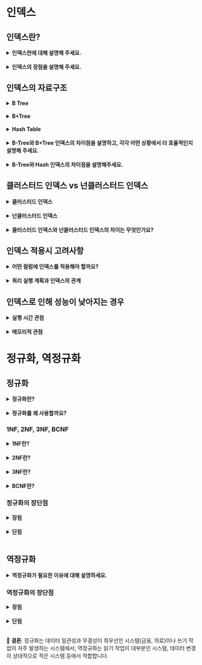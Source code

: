 
# 인덱스
## 인덱스란?
<details>
  <summary><b>인덱스란에 대해 설명해 주세요.</b></summary>  
  
  데이터베이스 인덱스는 데이터 검색 작업의 속도를 향상시키는 자료구조이며, 데이터를 빠르게 찾을 수 있도록 도와줍니다.

특정 컬럼에 대해 생성되며, 이 인덱스는 해당 컬럼의 값과 해당 레코드가 저장된 물리적 위치 정보를 가집니다. 쿼리를 실행하면, 테이블 전체를 스캔하는 대신 인덱스를 먼저 확인하여 필요한 데이터의 위치를 빠르게 찾아낼 수 있습니다.

인덱스는 디스크에 별도의 데이터 구조로 저장되며, 메모리에 로드되어 처리됩니다.

인덱스가 없다면 모든 데이터 페이지를 순차적으로 검색해야 하지만, 인덱스를 사용하면 필요한 데이터가 있는 페이지만 접근할 수 있습니다.
</details>
<br/>
<details>
  <summary><b>인덱스의 장점을 설명해 주세요.</b></summary>
  
  1. 검색 성능 향상  
    인덱스는 대체로 B+tree의 형태로 구성되기 때문에 데이터 조회 연산의 시간 복잡도를 $O(N)$에서 $O(\log{N})$으로 개선합니다.  


  2. 정렬 비용 감소  
    인덱스가 이미 정렬되어 있기 때문에 ORDER BY 절의 정렬 작업이 최적화됩니다. 


  3. join 연산 최적화  
    외래 키에 인덱스를 생성하는 경우 join 연산을 더 효율적으로 수행합니다. 검색 성능 향상의 연장선이라고도 볼 수 있는데, PK 값과 FK 값을 비교할 때 전체 데이터를 확인할 필요 없이 필요한 데이터만 검색하면 되므로 쿼리 성능이 높아지는 것입니다. 
</details>

## 인덱스의 자료구조
<details>
  <summary><b>B Tree</b></summary>

![](/Computer%20Science/Database/image/B-Tree.png)  
  - 모든 리프 노드가 같은 레벨에 존재하고, 노드 내 데이터는 항상 정렬된 상태를 유지합니다.   
  - 모든 노드에 데이터를 저장할 수 있고, 리프 노드들이 서로 연결되어 있지 않습니다.   
  - 내부 노드는 데이터와 키를 함께 저장합니다.   
  - 노드의 데이터 수가 n개라면 자식 노드의 개수는 n+1개입니다.
</details>
<br/>
<details>
  <summary><b>B+Tree</b></summary>

![](/Computer%20Science/Database/image/B__Tree.png)  
  - 리프 노드에만 데이터를 저장합니다.   
  - 리프 노드들은 연결 리스트로 연결되어 순차 접근이 용이합니다.   
  - 따라서, 내부 노드는 키 값만 저장하며 인덱스 역할만 수행합니다. 
</details>
<br/>

<details>
    <summary><b>Hash Table</b></summary>

- 해시 함수를 사용하여 키를 해싱하고, 해시 테이블에 저장합니다.
- 해시 테이블은 해시 값과 해당하는 데이터 레코드의 포인터를 저장합니다. 
- 검색 시 해시 값을 계산하여 해당하는 위치로 바로 이동하여 데이터를 찾을 수 있습니다. → 일반적으로 $O(1)$ 의 시간 복잡도를 가지게 됩니다.

</details>
<br/>
<details>
    <summary><b>B-Tree와 B+Tree 인덱스의 차이점을 설명하고, 각각 어떤 상황에서 더 효율적인지 설명해 주세요.</b></summary>

B-Tree와 B+Tree의 주요 차이점은 데이터 저장 방식과 I/O 작업 방식의 차이가 있습니다. B-Tree는 모든 노드에 키와 데이터를 함께 저장하는 반면, B+Tree는 내부 노드에 키만 저장하고 실제 데이터는 리프 노드에만 저장합니다. 따라서 B-tree는 단일 레코드 검색이 주로 필요한 상황에서 유리하고, B+Tree는 범위 검색이 빈번한 곳에서 효율적입니다. 

B+Tree에서 단일 레코드 검색 시, 리프 노드까지 가야 하므로 B-Tree에 비해 느리고 B-Tree에서 범위 검색 시 시작점과 끝점의 페이지를 확인해야 해서 B+Tree에 비해 느립니다.
</details>
<br/>
<details>
    <summary><b>B-Tree와 Hash 인덱스의 차이점을 설명해주세요.</b></summary>

해시테이블은 단일 행 접근은 빠를 수 있으나 key값이 달라지면 해시함수을 거쳐 value가 달라지기 때문에 다중 행 접근에 대해서 불가한 점이 있습니다. <br/>

B-Tree는 단일 행 접근은 해시테이블보다 느릴지라도 다중 행 접근과 함께 사용할 수 있다는 장점이 있습니다.

</details>

## 클러스터드 인덱스 vs 넌클러스터드 인덱스
<details>
    <summary><b>클러스터드 인덱스</b></summary>

클러스터드 인덱스를 구성하기 위해서 행 데이터를 인덱스로 설정할 열로 정렬한 후에, 루트 페이지를 만들게 됩니다. <br>
즉, 물리적으로 행을 재배열 합니다.

테이블 당 하나의 클러스터드 인덱스만 존재할 수 있습니다.

클러드터드 인덱스 순서로 레코드들이 하드디스크에 저장됩니다. 클러스터드 인덱스를 따로 지정하지 않으면, 기본키가 클러스터드 인덱스가 됩니다.<br>
즉, 테이블 생성 시 Primary Key(PK)를 지정하면, 그 컬럼은 자동으로 클러스터드 인덱스가 만들어집니다.
</details>
<br/>
<details>
    <summary><b>넌클러스터드 인덱스</b></summary>

레코드의 원본은 정렬하지 않고, 인덱스 페이지만 정렬됩니다. 넌클러스터드 인덱스는 데이터 페이지를 건드리지 않고, 별도의 장소에 인덱스 페이지를 생성합니다.

인덱스 페이지의 리프 페이지에 <u>인덱스로 구성한 열을 정렬</u> 한 후 위치 포인터(RID)를 생성합니다. 즉, 넌클러스터드 인덱스의 인덱스 페이지(리프 페이지)는 키값과 데이터가 위치하는 포인터(RID)로 구성됩니다.

<u>넌클러스터드 인덱스는 여러 인덱스를 사용할 수 있어, 여러 연산에 최적화할 수 있는 유연성을 제공합니다.</u>

 > 포인터(RID): '파일그룹번호+데이터페이지 번호 + 페이지 내의 로우 번호'으로 구성되는 포인팅 정보입니다.
</details>
<br/>
<details>
    <summary><b>클러스터드 인덱스와 넌클러스터드 인덱스의 차이는 무엇인가요?</b></summary>

클러스터드 인덱스는 테이블의 실제 데이터를 인덱스 키값에 따라 물리적으로 정렬하고 저장하는 방식입니다. <br>
테이블 당 하나만 존재할 수 있으며, 주로 PK에 자동으로 생성됩니다. <br>
클러스터드 인덱스는 실제 데이터가 인덱스와 함께 저장되므로 검색 시 매우 빠릅니다.

넌클러스터드 인덱스는 실제 데이터와 별도로 생성되며, 인덱스 키값과 실제 데이터를 찾아갈 수 있는 포인터를 저장합니다. <br>
한 테이블에 여러 개 생성할 수 있고, 인덱스 자체는 정렬되지만 실제 데이터는 물리적으로 재배열하지 않습니다. <br>
넌클러스터드 인덱스를 통한 조회는 넌클러스터드 인덱스에서 1번, 실제 데이터를 조회할 때 1번, 총 두번 디스크 접근이 있어 클러스터드 인덱스보다 느리지만, 자주 사용되는 검색 키나 정렬이 필요한 컬럼에 생성해 성능을 최적화할 수 있습니다.
</details>

## 인덱스 적용시 고려사항
<details>
    <summary><b>어떤 컬럼에 인덱스를 적용해야 할까요?</b></summary>

쿼리에서 자주 사용되는 컬럼을 대상으로 먼저 인덱스를 생성하고, 이 컬럼 중에, 선택도가 높은 컬럼을 위주로 인덱스를 생성합니다. <br>
복합 인덱스라면,
1. 카디널리티가 높은 컬럼
2. where 절에서 자주 사용되는 조건 유형:
    - "=" 연산자로 사용되는 컬럼
    - 범위 검색에 사용되는 컬럼 (BETWEEN, >, < 등)
3. ORDER BY에 사용되는 컬럼
4. GROUP BY에 사용되는 컬럼

순으로 컬럼 순을 배치합니다. 이는 B-Tree의 탐색 특성 때문에, 선행 컬럼의 조건이 명확할 수록 인덱스 효율이 높아지기 때문입니다. <br>

쓰기 작업이 많은 테이블에는 인덱스 사용을 자제해야 합니다. 한번 쓰기 작업을 하면 인덱스도 변경해야 하는 오버헤드가 추가로 발생하기 때문입니다.

복합 인덱스의 경우 꼭 같이 나와야 하는 컬럼을 묶어주면 성능 개선에 좋습니다.
> 선택도: 전체 데이터에서 특정 조건에 의해 선택되는 데이터의 비율 <br>
> 카디널리티: 컬럼 내 중복되지 않은 고유값의 수
</details>

<br>

<details>
    <summary><b>쿼리 실행 계획과 인덱스의 관계</b></summary>
쿼리 실행 계획은 데이터베이스가 쿼리를 처리하는 방법을 보여주며, 어떤 인덱스를 사용할지 결정합니다. 실행 계획을 분석하면 인덱스 사용 여부와 효율성을 확인할 수 있습니다. 

인덱스 성능은 쿼리 실행 계획, 성능 모니터링 도구, 벤치마크 테스트 등을 통해 분석할 수 있습니다. 인덱스 추가 전후의 쿼리 성능을 비교하여 효과를 측정할 수 있습니다.
</details>

## 인덱스로 인해 성능이 낮아지는 경우
<details>
    <summary><b>실행 시간 관점</b></summary>
너무 많은 인덱스는 추가 저장 공간을 필요로 하고, 데이터 수정 작업(`INSERT, UPDATE, DELETE`)의 성능을 저하시킵니다. 또한 데이터베이스의 백업 및 복원 작업도 느려질 수 있습니다. 

테이블의 데이터가 적은 경우 (레코드 수: 100 ~ 9999)에서는 전체 테이블 스캔이 더 효율적일 수 있습니다. 인덱스를 통한 조회는 실제 데이터에 접근하는데 두 단계 작업이 필요하기 때문입니다. 중복 값이 많은 컬럼에 인덱스를 생성하면 옵티마이저가 인덱스를 사용하더라도 많은 양의 데이터를 스캔해야 하므로 성능 이점이 없거나 오히려 저하될 수 있습니다.
</details>

<br>

<details>
    <summary><b>메모리적 관점</b></summary>
사용하지 않는 인덱스도 계속 유지되며, 데이터 변경 작업마다 업데이트됩니다. 이로 인해 메모리와 디스크 공간이 낭비되고, 데이터 수정 작업 시 불필요한 오버헤드가 발생합니다. 
</details>

# 정규화, 역정규화
## 정규화
<details>
    <summary><b>정규화란?</b></summary>

데이터베이스 설계 과정에서 데이터의 정확성과 일관성을 유지하기 위해 데이터를 구조화하는 방법입니다. 테이블을 작은 단위로 분해하며 데이터 중복, 삽입, 삭제, 갱신 이상 현상을 방지합니다. 데이터 쓰기 성능은 향상되나 조회 성능은 처리 조건에 따라 향상될 수도, 저하될 수도 있습니다. 정규화는 제1정규형부터 제5정규형까지 단계적으로 진행되며, 실무에서는 주로 제3정규형이나 BCNF까지 적용합니다.
</details>
<br>
<details>
    <summary><b>정규화를 왜 사용할까요?</b></summary>

1. 데이터 중복 제거
   정규화는 데이터 중복을 최소화하기 때문에 중복된 데이터의 수정, 누락 등의 문제가 발생하지 않습니다. <br>
   데이터 불일치를 막을 수 있습니다. 


2. 데이터 일관성 유지 <br>
   정규화를 진행하는 경우 외래키를 통해 다른 테이블의 정보를 참조하므로 한 곳에서 데이터를 수정하는 경우 다른 테이블에서도 수정된 데이터에 접근이 가능합니다.


3. 데이터 이상 방지 <br>
    정규화는 삽입, 삭제, 갱신 이상 현상을 방지합니다. 


4. 공간 효율성 향상 <br>
    데이터 중복을 제거함으로써 저장 공간을 효율적으로 사용할 수 있습니다. 같은 데이터를 여러 번 저장하지 않기 때문에 데이터베이스 크기가 줄어들고, 이는 특히 대규모 시스템에서 상당한 공간 절약으로 이어집니다. 
</details>


### 1NF, 2NF, 3NF, BCNF 
<details>
    <summary><b>1NF란?</b></summary>

정규화의 첫 단계로, 테이블의 각 속성(컬럼)은 원자값(Atomic)을 가져야 한다는 규칙입니다. 즉, 테이블의 모든 속성이 더 이상 분해할 수 없는 단일 값을 가져야 합니다. 

특징:
- 각 컬럼은 하나의 값만 가져야 함
- 반복되는 그룹이 없어야 함
- 모든 레코드는 유일한 기본키를 가져야 함
</details>
<br>
<details>
    <summary><b>2NF란?</b></summary>

1NF의 모든 조건을 만족하면서 <u>부분적 함수 종속성</u>을 제거한 형태입니다. 테이블의 모든 일반 속성은 기본키 전체에 종속되어야 하며, 기본키의 일부에만 종속되면 안된다는 의미입니다. 

예를 들어, 주문번호, 제품 ID, 제품명, 수량, 가격 컬럼이 있고 기본키는 (주문번호 + 제품 ID)라 하겠습니다. 제품명은 PK 중 제품 ID에만 종속됩니다. 모든 PK에 종속되는 것이 아니기 때문에 2NF를 위반하는 상황입니다. 이를 해결하기 위해서 제품 ID가 기본키인 제품 테이블을 따로 생성하여 주문과 제품 테이블을 분리해야 합니다.

### 위반하는 테이블 (주문 테이블)
| 주문번호 | 제품ID | 제품명 | 수량 | 가격 |
|---------|-------|-------|------|------|
| 1001    | P001  | 노트북 | 1    | 1,200,000 |
| 1001    | P002  | 마우스 | 2    | 30,000 |
| 1002    | P001  | 노트북 | 1    | 1,200,000 |
| 1003    | P003  | 키보드 | 1    | 50,000 |

### 2NF로 개선한 테이블

**주문 테이블**

| 주문번호 | 제품ID | 수량 | 가격 |
|---------|-------|------|------|
| 1001    | P001  | 1    | 1,200,000 |
| 1001    | P002  | 2    | 30,000 |
| 1002    | P001  | 1    | 1,200,000 |
| 1003    | P003  | 1    | 50,000 |

**제품 테이블**

| 제품ID | 제품명 |
|-------|-------|
| P001  | 노트북 |
| P002  | 마우스 |
| P003  | 키보드 |
</details>
<br>
<details>
    <summary><b>3NF란?</b></summary>

제2정규형의 모든 조건을 만족하면서 이행적 함수 종속성을 제거한 형태입니다. 기본키가 아닌 속성들은 기본키에만 의존해아 하며, 다른 일반 속성에 의존하면 안된다는 것입니다. 

예를 들어, 학번, 이름, 학과, 학과 전화번호 컬럼을 가지는 테이블이 있다고 가정하겠습니다. 학과는 학번에 종속되고, 학과 전화번호는 학과에 종속됩니다. 즉, 학과 전화번호는 이행적으로 종속됩니다. 이 때, 학생 정보 테이블과 학과 테이블 이름을 분리하는 것이 3NF입니다. 

### 위반하는 테이블 (학생 테이블)

| 학번 | 이름 | 학과 | 학과 전화번호 |
|------|------|------|--------------|
| 20201 | 김철수 | 컴퓨터공학과 | 02-1234-5678 |
| 20202 | 이영희 | 컴퓨터공학과 | 02-1234-5678 |
| 20203 | 박지민 | 경영학과 | 02-9876-5432 |
| 20204 | 정민수 | 경영학과 | 02-9876-5432 |

### 3NF로 개선한 테이블

**학생 테이블**

| 학번 | 이름 | 학과코드 |
|------|------|---------|
| 20201 | 김철수 | CS001 |
| 20202 | 이영희 | CS001 |
| 20203 | 박지민 | BZ001 |
| 20204 | 정민수 | BZ001 |

**학과 테이블**

| 학과코드 | 학과명 | 학과 전화번호 |
|---------|-------|--------------|
| CS001 | 컴퓨터공학과 | 02-1234-5678 |
| BZ001 | 경영학과 | 02-9876-5432 |
</details>
<br>
<details>
    <summary><b>BCNF란?</b></summary>

3NF를 강화한 형태로 모든 결정자가 후보키가 되도록 합니다. 3NF는 기본키가 아닌 속성이 다른 후보키가 아닌 속성을 결정하는 경우를 허락하나, BCNF는 모든 결정자가 반드시 후보 키여야 합니다. 3NF에서는 일반 속성 간의 종속 관계만 살펴보지만, BCNF의 경우 결정자가 후보 키가 아닌 경우 무조건 위배되는 것으로 판단합니다. 

### 함수 종속성과 정규형 만족 여부

| 함수 종속 | 후보 키 여부 | 제3정규형 만족 여부 | BCNF 만족 여부 |
|----------|------------|------------------|---------------|
| 후보키 → 일반 속성 | ✅ | ✅ | ✅ |
| 일반 속성 → 일반 속성 | ❌ | ❌ | ❌ |
| 일반 속성 → 후보키 일부 | ❌ | ✅ | ❌ |
| 일반 속성 → 후보키 전체 | ❌ | ✅ | ❌ |

### 예시: BCNF 위반 테이블

**수강 테이블**

| 학번 | 과목코드 | 교수 | 강의실 |
|------|---------|------|-------|
| S001 | C001    | 김교수 | 301호 |
| S002 | C001    | 김교수 | 301호 |
| S001 | C002    | 박교수 | 302호 |
| S003 | C002    | 박교수 | 302호 |
| S002 | C003    | 이교수 | 303호 |

위 테이블에서:
- 기본키/후보키: (학번, 과목코드)
- 함수 종속성:
    * (학번, 과목코드) → 교수, 강의실
    * 과목코드 → 교수

과목코드만으로 교수를 결정할 수 있으나, 과목코드는 후보키(학번, 과목코드)의 일부입니다. 이 경우 일반속성 간 종속성이 없으나 일반속성(과목코드)이 후보키의 일부에 종속되므로 제3정규형은 만족하지만 BCNF는 위반합니다.

### BCNF로 개선한 테이블

**과목_교수 테이블**

| 과목코드 | 교수 |
|---------|------|
| C001    | 김교수 |
| C002    | 박교수 |
| C003    | 이교수 |

**수강_강의실 테이블**

| 학번 | 과목코드 | 강의실 |
|------|---------|-------|
| S001 | C001    | 301호 |
| S002 | C001    | 301호 |
| S001 | C002    | 302호 |
| S003 | C002    | 302호 |
| S002 | C003    | 303호 |

</details>

### 정규화의 장단점

<details>
    <summary><b>장점</b></summary>

- 스토리지 효율성 향상 <br>
  중복 데이터 제거로 저장 공간이 절약됩니다. 뿐만 아니라 작은 테이블은 큰 테이블과 비교했을 때 메모리에 더 효율적으로 캐싱됩니다.


- 쓰기 작업 최적화 <br>
    데이터가 중복되지 않아 하나의 데이터만 수정하면 되기 때문에 업데이트가 빠르고 효율적입니다. 테이블이 저장하는 데이터의 양이 많지 않아 삽입, 삭제 시에도 불필요한 데이터를 저장하거나 삭제하는 과정이 줄어듭니다. 
</details>
<br/>
<details>
    <summary><b>단점</b></summary>

- 조인 증가로 인한 오버헤드 <br>
    여러 테이블로 분산된 데이터를 가져오기 위해서는 조인이 필요합니다. 정규화가 지나친 경우, 조인 연산이 복잡해져 쿼리 성능이 저하될 수 있습니다. 또한 여러 테이블에 접근해야 하기 때문에 디스크 I/O 작업이 증가합니다. 
</details>
<br/>

## 역정규화
<details>
    <summary><b>역정규화가 필요한 이유에 대해 설명하세요.</b></summary>

역정규화는 다음과 같은 상황에 필요합니다. 
1. 조회 성능이 중요하거나 조회 작업이 압도적으로 많은 테이블
2. 조인이 많은 테이블
3. 응답 시간이 중요한 서비스(데이터 무결성보다 성능이 우선시 되는 경우)
4. 테이블이 너무 많아 유지보수 하기 어려운 상황
5. OLAP(Online Analytical Processing)
   - OLAP: 대규모 데이터를 다차원적으로 분석하기 위한 데이터베이스, 다차원 데이터 모델을 사용해 복잡한 쿼리와 집계 연산을 효율적으로 처리하며, 대용량 데이터를 분석
</details>

### 역정규화의 장단점

<details>
    <summary><b>장점</b></summary>

- 읽기 작업 성능 향상 <br>
  여러 테이블의 데이터를 하나의 테이블에 통합하여 저장하기 때문에 조인 연산이 감소합니다. 이는 읽기 중심 서비스에서 큰 강점을 가집니다.


- I/O 작업 감소 <br>
  하나의 테이블만 접근하기 때문에 I/O 비용이 감소합니다. 즉, 관련된 데이터가 함께 저장되기 때문에 디스크 캐싱 효율성이 증가합니다.
</details>
<br/>
<details>
    <summary><b>단점</b></summary>

- 데이터 무결성 위험 증가 <br>
  중복 데이터로 인해 일관성 문제가 생길 수 있습니다. 같은 데이터가 여러 곳에 중복되어 저장되는 상황에서 업데이트를 진행하는 경우, 모든 데이터를 업데이트하지 않으면 데이터 불일치가 발생합니다. 뿐만 아니라 쓰기 작업 진행 시 데이터 이상 현상 발생 가능성이 높아집니다.

- 데이터 저장 공간 증가 <br>
  같은 데이터가 여러 곳에 저장되어 전체 데이터베이스의 크기가 증가할 수 있습니다. 큰 데이터베이스는 백업과 복구에 더 많은 시간과 자원을 필요로 한다는 문제도 존재합니다.

</details>
<br/>

📌 **결론**: 정규화는 데이터 일관성과 무결성이 최우선인 시스템(금융, 의료)이나 쓰기 작업이 자주 발생하는 시스템에서, 역정규화는 읽기 작업이 대부분인 시스템, 데이터 변경이 상대적으로 적은 시스템 등에서 적합합니다.